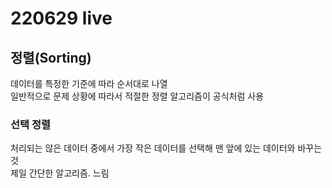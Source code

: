 # 220629 live

## 정렬(Sorting)
데이터를 특정한 기준에 따라 순서대로 나열  
일반적으로 문제 상황에 따라서 적절한 정렬 알고리즘이 공식처럼 사용  

### 선택 정렬
처리되는 않은 데이터 중에서 가장 작은 데이터를 선택해 맨 앞에 있는 데이터와 바꾸는 것  
제일 간단한 알고리즘. 느림  